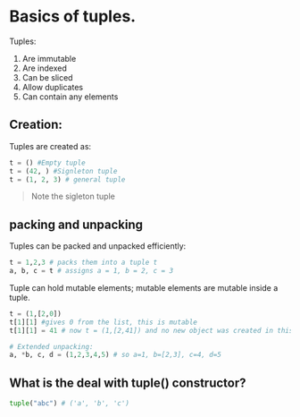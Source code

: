 # Basics of tuples.

Tuples:

1. Are immutable
2. Are indexed
3. Can be sliced
4. Allow duplicates
5. Can contain any elements

## Creation:

Tuples are created as:

```python
t = () #Empty tuple
t = (42, ) #Signleton tuple
t = (1, 2, 3) # general tuple
```

> Note the sigleton tuple

## packing and unpacking

Tuples can be packed and unpacked efficiently:

```python
t = 1,2,3 # packs them into a tuple t
a, b, c = t # assigns a = 1, b = 2, c = 3
```

Tuple can hold mutable elements; mutable elements are mutable inside a tuple.

```python
t = (1,[2,0])
t[1][1] #gives 0 from the list, this is mutable
t[1][1] = 41 # now t = (1,[2,41]) and no new object was created in this process

# Extended unpacking:
a, *b, c, d = (1,2,3,4,5) # so a=1, b=[2,3], c=4, d=5
```

## What is the deal with tuple() constructor?
```python
tuple("abc") # ('a', 'b', 'c')
```
